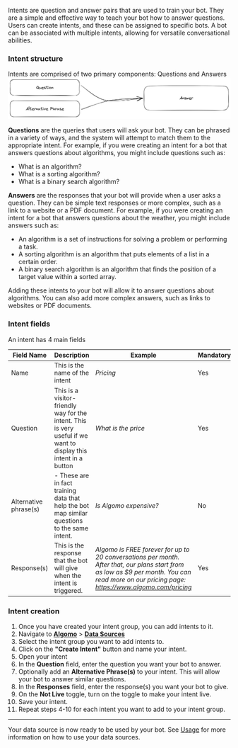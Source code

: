 Intents are question and answer pairs that are used to train your bot. They are a simple and effective way to teach your bot how to answer questions. Users can create intents, and these can be assigned to specific bots. A bot can be associated with multiple intents, allowing for versatile conversational abilities.

### Intent structure

Intents are comprised of two primary components: Questions and Answers
![Intent Structure](../images/intents.png)

**Questions** are the queries that users will ask your bot. They can be phrased in a variety of ways, and the system will attempt to match them to the appropriate intent. For example, if you were creating an intent for a bot that answers questions about algorithms, you might include questions such as:

- What is an algorithm?
- What is a sorting algorithm?
- What is a binary search algorithm?

**Answers** are the responses that your bot will provide when a user asks a question. They can be simple text responses or more complex, such as a link to a website or a PDF document. For example, if you were creating an intent for a bot that answers questions about the weather, you might include answers such as:

- An algorithm is a set of instructions for solving a problem or performing a task.
- A sorting algorithm is an algorithm that puts elements of a list in a certain order.
- A binary search algorithm is an algorithm that finds the position of a target value within a sorted array.

Adding these intents to your bot will allow it to answer questions about algorithms. You can also add more complex answers, such as links to websites or PDF documents.

### Intent fields

An intent has 4 main fields

| Field Name            | Description                                                                                                      | Example                                                                                                                                                                                       | Mandatory |
| --------------------- | ---------------------------------------------------------------------------------------------------------------- | --------------------------------------------------------------------------------------------------------------------------------------------------------------------------------------------- | --------- |
| Name                  | This is the name of the intent                                                                                   | _Pricing_                                                                                                                                                                                     | Yes       |
| Question              | This is a visitor-friendly way for the intent. This is very useful if we want to display this intent in a button | _What is the price_                                                                                                                                                                           | Yes       |
| Alternative phrase(s) | \- These are in fact training data that help the bot map similar questions to the same intent\.                  | _Is Algomo expensive?_                                                                                                                                                                        | No        |
| Response(s)           | This is the response that the bot will give when the intent is triggered.                                        | _Algomo is FREE forever for up to 20 conversations per month. After that, our plans start from as low as $9 per month. You can read more on our pricing page: https://www.algomo.com/pricing_ | Yes       |

### Intent creation

1. Once you have created your intent group, you can add intents to it.
2. Navigate to [**Algomo**](https://app.algomo.com/) > [**Data Sources**](https:app.algomo.com/data-sources)
3. Select the intent group you want to add intents to.
4. Click on the **"Create Intent"** button and name your intent.
5. Open your intent
6. In the **Question** field, enter the question you want your bot to answer.
7. Optionally add an **Alternative Phrase(s)** to your intent. This will allow your bot to answer similar questions.
8. In the **Responses** field, enter the response(s) you want your bot to give.
9. On the **Not Live** toggle, turn on the toggle to make your intent live.
10. Save your intent.
11. Repeat steps 4-10 for each intent you want to add to your intent group.

---

Your data source is now ready to be used by your bot. See [Usage](../Overview#usage.md) for more information on how to use your data sources.
